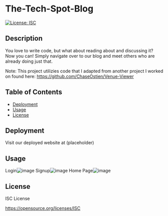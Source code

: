 # The-Tech-Spot-Blog
[![License: ISC](https://img.shields.io/badge/License-ISC-blue.svg)](https://opensource.org/licenses/ISC)

## Description 
You love to write code, but what about reading about and discussing it? Now you can! Simply navigate over to our blog and meet others who are already doing just that.

Note: This project utilizies code that I adapted from another project I worked on found here: https://github.com/ChaseOstien/Venue-Viewer

## Table of Contents

* [Deployment](#deployment)
* [Usage](#usage)
* [License](#license)

## Deployment

Visit our deployed website at (placeholder)

## Usage

Login![image](https://github.com/Villzies/The-Tech-Spot-Blog/assets/135443479/9c1b5dcc-d1df-4267-a412-c05512cfa092)
Signup![image](https://github.com/Villzies/The-Tech-Spot-Blog/assets/135443479/e6a94d53-9982-4d7a-9ed3-49cdfc868ac1)
Home Page![image](https://github.com/Villzies/The-Tech-Spot-Blog/assets/135443479/454ba3b0-3721-4a68-9da5-eeef751f3058)


## License

ISC License

https://opensource.org/licenses/ISC
